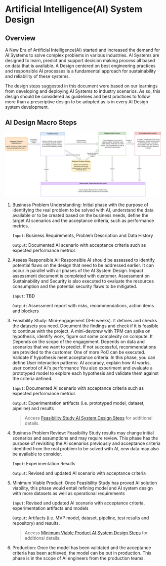 # Artificial Intelligence(AI) System Design

## Overview

A New Era of Artificial Intelligence(AI) started and increased the demand for AI Systems to solve complex problems in various industries.
AI Systems are designed to learn, predict and support decision making process all based on data that is available. A Design centered on best engineering practices and responsible AI processes is a fundamental approach for sustainability and reliability of these systems.

The design steps suggested in this document were based on our learnings from developing and deploying AI Systems to industry scenarios.
As so, this design should be considered as guidelines and best practices to follow more than a prescriptive design to be adopted as is in every AI Design system development.

## AI Design Macro Steps

![AI System Design](./images/ai_system_design_macro_steps.drawio.png)

1. Business Problem Understanding: Initial phase with the purpose of identifying the real problem to be solved with AI, understand the data available or to be created based on the business needs, define the target AI scenarios and the acceptance criteria, such as performance metrics.

    `Input`: Business Requirements, Problem Description and Data History

    `Output`: Documented AI scenario with acceptance criteria such as expected performance metrics
1. Assess Responsible AI: Responsible AI should be assessed to identify potential flaws on the design that need to be addressed earlier. It can occur in parallel with all phases of the AI System Design. Impact assessment document is completed with customer. Assessment on Sustainability and Security is also executed to evaluate the resources consumption and the potential security flaws to be mitigated.

    `Input`: TBD

    `Output`: Assessment report with risks, recommendations, action items and blockers
1. Feasibility Study: Mini-engagement (3-6 weeks). It defines and checks the datasets you need. Document the findings and check if it is feasible to continue with the project. A mini-devcrew with TPM can spike on hypothesis, identify work, figure out some complexity on compute. It Depends on the scope of the engagement. Depends on data and scenarios that we want to predict. If not successful, recommendations are provided to the customer. One of more PoC can be executed. Validate if hypothesis meet acceptance criteria.
In this phase, you can define User interaction patterns: AI accuracy, explain how AI works, user control of AI's performance
You also experiment and evaluate a prototyped model to explore each hypothesis and validate them against the criteria defined.

    `Input`: Documented AI scenario with acceptance criteria such as expected performance metrics

    `Output`: Experimentation artifacts (i.e. prototyped model, dataset, pipeline) and results

    > Access [Feasibility Study AI System Design Steps](./ai_feasibility_study.md) for additional details.
1. Business Problem Review: Feasibility Study results may change initial scenarios and assumptions and may require review. This phase has the purpose of revisiting the AI scenarios previously and acceptance criteria identified from the real problem to be solved with AI, new data may also be available to consider.

    `Input`: Experimentation Results

    `Output`: Revised and updated AI scenario with acceptance criteria
1. Minimum Viable Product: Once Feasibility Study has proved AI solution viability, this phase would entail refining model and AI system design with more datasets as well as operational requirements

    `Input`: Revised and updated AI scenario with acceptance criteria, experimentation artifacts and models

    `Output`:  Artifacts (i.e. MVP model, dataset, pipeline, test results and repository) and results.

    > Access [Minimum Viable Product AI System Design Steps](./ai_mvp.md) for additional details.
1. Production: Once the model has been validated and the acceptance criteria has been achieved, the model can be put in production. This phase is in the scope of AI engineers from the production teams.
